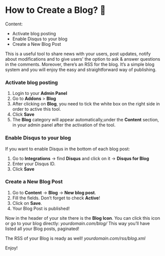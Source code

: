 # How to Create a Blog?  📝

Content: 
-   Activate blog posting
-   Enable Disqus to your blog
-   Create a New Blog Post

This is a useful tool to share news with your users, post updates, notify about modifications and to give users' the option to ask & answer questions in the comments. 
Moreover, there’s an RSS for the blog. It’s a simple blog system and you will enjoy the easy and straightforward way of publishing.

### Activate blog posting

1.  Login to your  **Admin Panel**
2.  Go to  **Addons**  >  **Blog**
3.  After clicking on **Blog**, you need to tick the white box on the right side in order to active this tool.
4.  Click  **Save**
5. The **Blog** category will appear automatically,under the **Content** section, in your admin panel after the activation of the tool. 


### Enable Disqus to your blog

If you want to enable Disqus in the bottom of each blog post:

1.  Go to  **Integrations**  -> find  **Disqus** and click on it ->  **Disqus for Blog**
2.  Enter your Disqus ID.
3.  Click  **Save**


### Create a New Blog Post

1.  Go to **Content**  ->  **Blog**  ->  **New blog post**.
2.  Fill the fields. Don’t forget to check  **Active**!
3.  Click on **Save**.
4.  Your Blog Post is published!


Now in the header of your site there is the  **Blog Icon**. You can click this icon or go to your blog directly:  _yourdomain.com/blog/_  This way you’ll have listed all your Blog posts, paginated!

The RSS of your Blog is ready as well!  _yourdomain.com/rss/blog.xml_


Enjoy!
